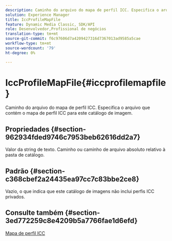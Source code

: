 ```yaml
---
description: Caminho do arquivo do mapa de perfil ICC. Especifica o arquivo que contém o mapa de perfil ICC para este catálogo de imagem.
solution: Experience Manager
title: IccProfileMapFile
feature: Dynamic Media Classic, SDK/API
role: Desenvolvedor,Profissional de negócios
translation-type: tm+mt
source-git-commit: f6c97606d7a4209427316d7367013ad9585a5cae
workflow-type: tm+mt
source-wordcount: '79'
ht-degree: 0%

---
```



# IccProfileMapFile{#iccprofilemapfile}

Caminho do arquivo do mapa de perfil ICC. Especifica o arquivo que contém o mapa de perfil ICC para este catálogo de imagem.

## Propriedades {#section-962934fded9746c7953beb62616dd2a7}

Valor da string de texto. Caminho ou caminho de arquivo absoluto relativo à pasta de catálogo.

## Padrão {#section-c368cbef2a24435ea97cc7c83bbe2ce8}

Vazio, o que indica que este catálogo de imagens não inclui perfis ICC privados.

## Consulte também {#section-3ed772259c8e4209b5a7766fae1d6efd}

[Mapa de perfil ICC](../../../../../is-api/image-catalog/image-serving-api-ref/c-image-catalog-reference/c-icc-profile-map-reference/c-icc-profile-map-reference.md#concept-57b9148ce55249cd825cb7ee19ed057c)
